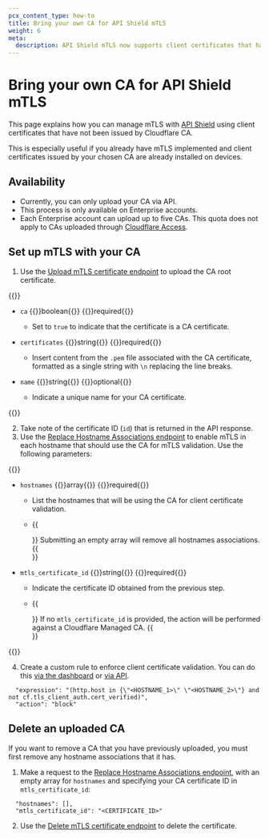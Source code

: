```yaml
---
pcx_content_type: how-to
title: Bring your own CA for API Shield mTLS
weight: 6
meta:
  description: API Shield mTLS now supports client certificates that have not been issued by Cloudflare CA. Learn how you can bring your own CA and use Cloudflare to protect your API.
---
```


# Bring your own CA for API Shield mTLS

This page explains how you can manage mTLS with [API Shield](/api-shield/) using client certificates that have not been issued by Cloudflare CA.

This is especially useful if you already have mTLS implemented and client certificates issued by your chosen CA are already installed on devices.

## Availability

* Currently, you can only upload your CA via API.
* This process is only available on Enterprise accounts.
* Each Enterprise account can upload up to five CAs. This quota does not apply to CAs uploaded through [Cloudflare Access](/cloudflare-one/identity/devices/access-integrations/mutual-tls-authentication/).

## Set up mTLS with your CA

1. Use the [Upload mTLS certificate endpoint](/api/operations/m-tls-certificate-management-upload-m-tls-certificate) to upload the CA root certificate.

  {{<definitions>}}

  - `ca` {{<type>}}boolean{{</type>}} {{<prop-meta>}}required{{</prop-meta>}}

    - Set to `true` to indicate that the certificate is a CA certificate.

  - `certificates` {{<type>}}string{{</type>}} {{<prop-meta>}}required{{</prop-meta>}}

    - Insert content from the `.pem` file associated with the CA certificate, formatted as a single string with `\n` replacing the line breaks.

  - `name` {{<type>}}string{{</type>}} {{<prop-meta>}}optional{{</prop-meta>}}
    - Indicate a unique name for your CA certificate.

  {{</definitions>}}

2. Take note of the certificate ID (`id`) that is returned in the API response.
3. Use the [Replace Hostname Associations endpoint](/api/operations/client-certificate-for-a-zone-put-hostname-associations) to enable mTLS in each hostname that should use the CA for mTLS validation. Use the following parameters:

  {{<definitions>}}

  - `hostnames` {{<type>}}array{{</type>}} {{<prop-meta>}}required{{</prop-meta>}}

    - List the hostnames that will be using the CA for client certificate validation.

    - {{<Aside type="warning">}}
  Submitting an empty array will remove all hostnames associations.
  {{</Aside>}}

  - `mtls_certificate_id` {{<type>}}string{{</type>}} {{<prop-meta>}}required{{</prop-meta>}}

    - Indicate the certificate ID obtained from the previous step.

    - {{<Aside type="warning">}}
  If no `mtls_certificate_id` is provided, the action will be performed against a Cloudflare Managed CA.
  {{</Aside>}}

  {{</definitions>}}

4. Create a custom rule to enforce client certificate validation.
You can do this [via the dashboard](/api-shield/security/mtls/configure/) or [via API](/waf/custom-rules/create-api/).

```text
  "expression": "(http.host in {\"<HOSTNAME_1>\" \"<HOSTNAME_2>\"} and not cf.tls_client_auth.cert_verified)",
  "action": "block"
```

## Delete an uploaded CA

If you want to remove a CA that you have previously uploaded, you must first remove any hostname associations that it has.

1. Make a request to the [Replace Hostname Associations endpoint](/api/operations/client-certificate-for-a-zone-put-hostname-associations), with an empty array for `hostnames` and specifying your CA certificate ID in `mtls_certificate_id`:

```text
  "hostnames": [],
  "mtls_certificate_id": "<CERTIFICATE_ID>"
```

2. Use the [Delete mTLS certificate endpoint](/api/operations/m-tls-certificate-management-delete-m-tls-certificate) to delete the certificate.